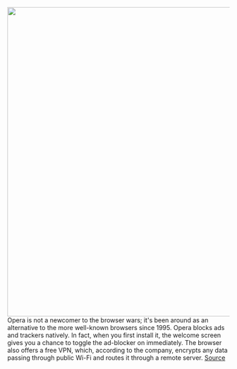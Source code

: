 <img src='https://cdn.vox-cdn.com/thumbor/ZpZEssU-jemWnZ5o_RykVRkOA8A=/0x0:2040x1360/1200x800/filters:focal(857x517:1183x843)/cdn.vox-cdn.com/uploads/chorus_image/image/66343952/acastro_200207_3900_Opera_0001.0.0.jpg' width='700px' /><br/>
Opera is not a newcomer to the browser wars; it's been around as an alternative to the more well-known browsers since 1995. Opera blocks ads and trackers natively. In fact, when you first install it, the welcome screen gives you a chance to toggle the ad-blocker on immediately. The browser also offers a free VPN, which, according to the company, encrypts any data passing through public Wi-Fi and routes it through a remote server.
<a href='https://www.theverge.com/2020/2/20/21136772/opera-privacy-tools-private-network-browser-settings-security'> Source <a/>